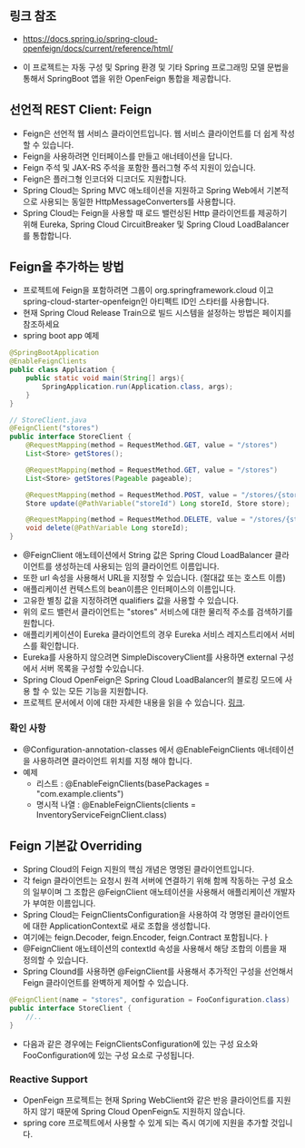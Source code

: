 ## 링크 참조
* https://docs.spring.io/spring-cloud-openfeign/docs/current/reference/html/

* 이 프로젝트는 자동 구성 및 Spring 환경 및 기타 Spring 프로그래밍 모델 문법을 통해서 SpringBoot 앱을 위한 OpenFeign 통합을 제공합니다. 

## 선언적 REST Client: Feign
* Feign은 선언적 웹 서비스 클라이언트입니다. 웹 서비스 클라이언트를 더 쉽게 작성 할 수 있습니다. 
* Feign을 사용하려면 인터페이스를 만들고 애너테이션을 답니다. 
* Feign 주석 및 JAX-RS 주석을 포함한 플러그형 주석 지원이 있습니다. 
* Feign은 플러그형 인코더와 디코더도 지원합니다. 
* Spring Cloud는 Spring MVC 애노테이션을 지원하고 Spring Web에서 기본적으로 사용되는 동일한 HttpMessageConverters를 사용합니다. 
* Spring Cloud는 Feign을 사용할 때 로드 밸런싱된 Http 클라이언트를 제공하기 위해 Eureka, Spring Cloud CircuitBreaker 및 Spring Cloud LoadBalancer를 통합합니다. 
  
## Feign을 추가하는 방법 
* 프로젝트에 Feign을 포함하려면 그룹이 org.springframework.cloud 이고 spring-cloud-starter-openfeign인 아티펙트 ID인 스타터를 사용합니다.
* 현재 Spring Cloud Release Train으로 빌드 시스템을 설정하는 방법은 페이지를 참조하세요
* spring boot app 예제
```java
@SpringBootApplication 
@EnableFeignClients
public class Application {
    public static void main(String[] args){
        SpringApplication.run(Application.class, args);
    }
}

// StoreClient.java
@FeignClient("stores")
public interface StoreClient {
    @RequestMapping(method = RequestMethod.GET, value = "/stores")
    List<Store> getStores();

    @RequestMapping(method = RequestMethod.GET, value = "/stores")
    List<Store> getStores(Pageable pageable);

    @RequestMapping(method = RequestMethod.POST, value = "/stores/{storeId}", consumes = "application/json")
    Store update(@PathVariable("storeId") Long storeId, Store store);

    @RequestMapping(method = RequestMethod.DELETE, value = "/stores/{storeId:\\d+}")
    void delete(@PathVariable Long storeId);
}
```
* @FeignClient 애노테이션에서 String 값은 Spring Cloud LoadBalancer 클라이언트를 생성하는데 사용되는 임의 클라이언트 이름입니다. 
* 또한 url 속성을 사용해서 URL을 지정할 수 있습니다. (절대값 또는 호스트 이름)
* 애플리케이션 컨텍스트의 bean이름은 인터페이스의 이름입니다. 
* 고유한 별칭 값을 지정하려면 qualifiers 값을 사용할 수 있습니다. 
* 위의 로드 밸런서 클라이언트는 "stores" 서비스에 대한 물리적 주소를 검색하기를 원합니다. 
* 애플리키케이션이 Eureka 클라이언트의 경우 Eureka 서비스 레지스트리에서 서비스를 확인합니다.
* Eureka를 사용하지 않으려면 SimpleDiscoveryClient를 사용하면 external 구성에서 서버 목록을 구성할 수있습니다. 
* Spring Cloud OpenFeign은 Spring Cloud LoadBalancer의 블로킹 모드에 사용 할 수 있는 모든 기능을 지원합니다. 
* 프로젝트 문서에서 이에 대한 자세한 내용을 읽을 수 있습니다. [링크](https://docs.spring.io/spring-cloud-commons/docs/current/reference/html/#spring-cloud-loadbalancer).
### 확인 사항
* @Configuration-annotation-classes 에서 @EnableFeignClients 애너테이션을 사용하려면 클라이언트 위치를 지정 해야 합니다.
* 예제 
  * 리스트 : @EnableFeignClients(basePackages = "com.example.clients")
  * 명시적 나열 : @EnableFeignClients(clients = InventoryServiceFeignClient.class)

## Feign 기본값 Overriding
* Spring Cloud의 Feign 지원의 핵심 개념은 명명된 클라이언트입니다.
* 각 feign 클라이언트는 요청시 원격 서버에 연결하기 위해 함께 작동하는 구성 요소의 일부이며 그 조합은 @FeignClient 애노테이션을 사용해서 애플리케이션 개발자가 부여한 이름입니다.
* Spring Cloud는 FeignClientsConfiguration을 사용하여 각 명명된 클라이언트에 대한 ApplicationContext로 새로 조합을 생성합니다. 
* 여기에는 feign.Decoder, feign.Encoder, feign.Contract 포함됩니다.ㅏ
* @FeignClient 애노테이션의 contextId 속성을 사용해서 해당 조합의 이름을 재 정의할 수 있습니다.
* Spring Clound를 사용하면 @FeignClient를 사용해서 추가적인 구성을 선언해서 Feign 클라이언트를 완벽하게 제어할 수 있습니다.
```java
@FeignClient(name = "stores", configuration = FooConfiguration.class)
public interface StoreClient {
    //..
}
```
* 다음과 같은 경우에는 FeignClientsConfiguration에 있는 구성 요소와 FooConfiguration에 있는 구성 요소로 구성됩니다.


### Reactive Support
* OpenFeign 프로젝트는 현재 Spring WebClient와 같은 반응 클라이언트를 지원하지 않기 때문에 Spring Cloud OpenFeign도 지원하지 않습니다. 
* spring core 프로젝트에서 사용할 수 있게 되는 즉시 여기에 지원을 추가할 것입니다.